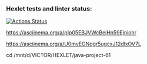 ### Hexlet tests and linter status:
[![Actions Status](https://github.com/VictorKVV-hex/java-project-61/workflows/hexlet-check/badge.svg)](https://github.com/VictorKVV-hex/java-project-61/actions)

https://asciinema.org/a/pIp05EBJVWcBeiHn59Ejniohr

https://asciinema.org/a/U0mvEGNogr5ugcxJ12dlxOV7L

cd /mnt/d/VICTOR/HEXLET/java-project-61